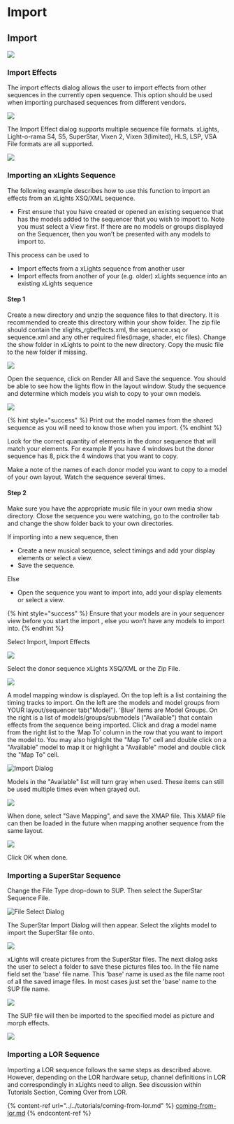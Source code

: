 # Import

## Import

![](<../../.gitbook/assets/2022-08-02\_20h45\_58 (1).png>)

### Import Effects

The import effects dialog allows the user to import effects from other sequences in the currently open sequence. This option should be used when importing purchased sequences from different vendors.

![](<../../.gitbook/assets/image (747).png>)

The Import Effect dialog supports multiple sequence file formats. xLights, Light-o-rama S4, S5, SuperStar, Vixen 2, Vixen 3(limited), HLS, LSP, VSA File formats are all supported.

![](<../../.gitbook/assets/image (370).png>)

### Importing an xLights Sequence

The following example describes how to use this function to import an effects from an xLights XSQ/XML sequence.

* First ensure that you have created or opened an existing sequence that has the models added to the sequencer that you wish to import to.  Note you must select a View first. If there are no models or groups displayed on the Sequencer, then you won’t be presented with any models to import to.

This process can be used to

* Import effects from a xLights sequence from another user
* Import effects from another of your (e.g. older) xLights sequence into an existing xLights sequence

#### Step 1

Create a new directory and unzip the sequence files to that directory. It is recommended to create this directory within your show folder. The zip file should contain the xlights\_rgbeffects.xml, the sequence.xsq or sequence.xml and any other required files(image, shader, etc files). Change the show folder in xLights to point to the new directory. Copy the music file to the new folder if missing.

![](<../../.gitbook/assets/image (206).png>)

Open the sequence, click on Render All and Save the sequence. You should be able to see how the lights flow in the layout window. Study the sequence and determine which models you wish to copy to your own models.

![](<../../.gitbook/assets/image (409).png>)

{% hint style="success" %}
Print out the model names from the shared sequence as you will need to know those when you import.
{% endhint %}

Look for the correct quantity of elements in the donor sequence that will match your elements. For example If you have 4 windows but the donor sequence has 8, pick the 4 windows that you want to copy.

Make a note of the names of each donor model you want to copy to a model of your own layout. Watch the sequence several times.

#### Step 2

Make sure you have the appropriate music file in your own media show directory. Close the sequence you were watching, go to the controller tab and change the show folder back to your own directories.

If importing into a new sequence, then

* Create a new musical sequence, select timings and add your display elements or select a view.
* Save the sequence.

Else

* Open the sequence you want to import into,  add your display elements or select a view.

{% hint style="success" %}
Ensure that your models are in your sequencer view before you start the import , else you won’t have any models to import into.
{% endhint %}

Select Import, Import Effects

![](../../.gitbook/assets/2022-08-02\_20h45\_58.png)

Select the donor sequence xLights XSQ/XML or the Zip File.

![](../../.gitbook/assets/2022-08-02\_20h49\_24.png)

A model mapping window is displayed. On the top left is a list containing the timing tracks to import. On the left are the models and model groups from YOUR layout/sequencer tab("Model"). 'Blue' items are Model Groups. On the right is a list of models/groups/submodels ("Available") that contain effects from the sequence being imported. Click and drag a model name from the right list to the ‘Map To’ column in the row that you want to import the model to. You may also highlight the "Map To" cell and double click on a "Available" model to map it or highlight a "Available" model and double click the "Map To" cell.

![Import Dialog](../../.gitbook/assets/2022-08-02\_20h53\_53.png)

Models in the "Available" list will turn gray when used. These items can still be used multiple times even when grayed out.

![](../../.gitbook/assets/2022-08-02\_20h51\_22.png)

When done, select "Save Mapping", and save the XMAP file. This XMAP file can then be loaded in the future when mapping another sequence from the same layout.

![](<../../.gitbook/assets/image (453) (1).png>)

Click OK when done.

### Importing a SuperStar Sequence

Change the File Type drop-down to SUP. Then select the SuperStar Sequence File.

![File Select Dialog](<../../.gitbook/assets/image (358).png>)

The SuperStar Import Dialog will then appear. Select the xlights model to import the SuperStar file onto.

![](<../../.gitbook/assets/image (527).png>)

xLights will create pictures from the SuperStar files. The next dialog asks the user to select a folder to save these pictures files too. In the file name field set the 'base' file name. This 'base' name is used as the file name root of all the saved image files. In most cases just set the 'base' name to the SUP file name.

![](<../../.gitbook/assets/image (134).png>)

The SUP file will then be imported to the specified model as picture and morph effects.

![](<../../.gitbook/assets/image (287).png>)

### Importing a LOR Sequence

Importing a LOR sequence follows the same steps as described above. However, depending on the LOR hardware setup, channel definitions in LOR and correspondingly in xLights need to align. See discussion within Tutorials Section, Coming Over from LOR.

{% content-ref url="../../tutorials/coming-from-lor.md" %}
[coming-from-lor.md](../../tutorials/coming-from-lor.md)
{% endcontent-ref %}
